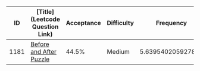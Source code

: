 |ID|[Title](Leetcode Question Link)|Acceptance|Difficulty|Frequency|
|----|-----|----|---|---|
|1181|[Before and After Puzzle]( https://leetcode.com/problems/before-and-after-puzzle)|44.5%|Medium|5.639540205927847|
